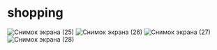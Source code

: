 # shopping



![Снимок экрана (25)](https://user-images.githubusercontent.com/77837323/113820952-63415480-97b6-11eb-9247-3ee3f83e4e1e.png)
![Снимок экрана (26)](https://user-images.githubusercontent.com/77837323/113820958-64728180-97b6-11eb-8017-5c10d58be7e1.png)
![Снимок экрана (27)](https://user-images.githubusercontent.com/77837323/113820961-66d4db80-97b6-11eb-802d-21b59f20a94c.png)
![Снимок экрана (28)](https://user-images.githubusercontent.com/77837323/113820975-69cfcc00-97b6-11eb-888e-7fc547fa45d9.png)
